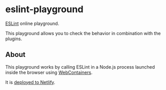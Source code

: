 # eslint-playground

[ESLint](https://eslint.org/) online playground.

This playground allows you to check the behavior in combination with the plugins.

## About

This playground works by calling ESLint in a Node.js process launched inside the browser using [WebContainers](https://webcontainers.io/).

It is [deployed to Netlify](https://admirable-strudel-35d8e0.netlify.app/).
